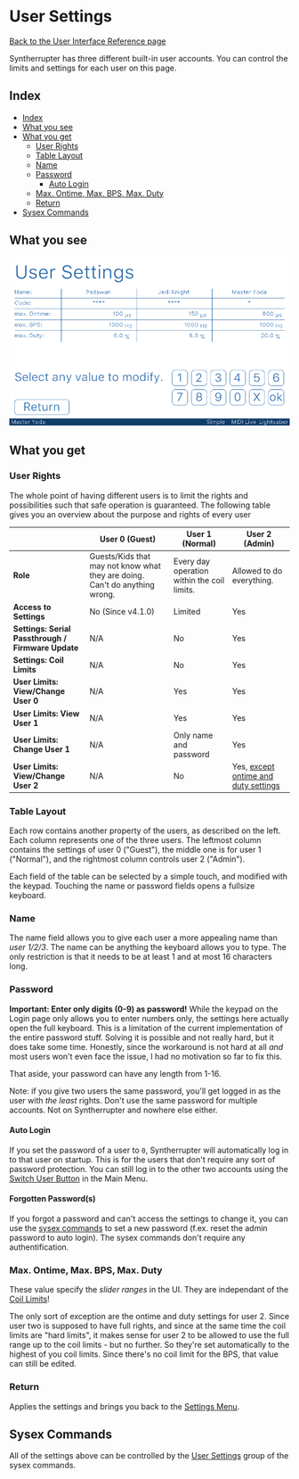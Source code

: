 # User Settings

[Back to the User Interface Reference page](README.md#readme)

Syntherrupter has three different built-in user accounts. You can control the limits and settings for each user on this page. 

## Index
* [Index](#index)
* [What you see](#what-you-see)
* [What you get](#what-you-get)
	* [User Rights](#user-rights)
	* [Table Layout](#table-layout)
	* [Name](#name)
	* [Password](#password)
		* [Auto Login](#auto-login)
	* [Max. Ontime, Max. BPS, Max. Duty](#max-ontime-max-bps-max-duty)
	* [Return](#return)
* [Sysex Commands](#sysex-commands)

## What you see

![User Settings](/Documentation/Pictures/UI/Users.png)

## What you get

### User Rights

The whole point of having different users is to limit the rights and possibilities such that safe operation is guaranteed. The following table gives you an overview about the purpose and rights of every user

|  | **User 0 (Guest)** | **User 1 (Normal)** | **User 2 (Admin)** |
|---|---|---|---|
| **Role** | Guests/Kids that may not know what they are doing. Can't do anything wrong. | Every day operation within the coil limits.  | Allowed to do everything.  |
| **Access to Settings** | No (Since v4.1.0) | Limited | Yes |
| **Settings: Serial Passthrough / Firmware Update** | N/A  | No | Yes |
| **Settings: Coil Limits** | N/A | No | Yes |
| **User Limits: View/Change User 0** | N/A | Yes | Yes |
| **User Limits: View User 1** | N/A | Yes | Yes |
| **User Limits: Change User 1** | N/A | Only name and password | Yes |
| **User Limits: View/Change User 2** | N/A | No | Yes, [except ontime and duty settings](#max-ontime-max-bps-max-duty) |


### Table Layout

Each row contains another property of the users, as described on the left. Each column represents one of the three users. The leftmost column contains the settings of user 0 ("Guest"), the middle one is for user 1 ("Normal"), and the rightmost column controls user 2 ("Admin").

Each field of the table can be selected by a simple touch, and modified with the keypad. Touching the name or password fields opens a fullsize keyboard. 

### Name

The name field allows you to give each user a more appealing name than *user 1/2/3*. The name can be anything the keyboard allows you to type. The only restriction is that it needs to be at least 1 and at most 16 characters long.

### Password  

**Important: Enter only digits (0-9) as password!** While the keypad on the Login page only allows you to enter numbers only, the settings here actually open the full keyboard. This is a limitation of the current implementation of the entire password stuff. Solving it is possible and not really hard, but it does take some time. Honestly, since the workaround is not hard at all *and* most users won't even face the issue, I had no motivation so far to fix this. 

That aside, your password can have any length from 1-16. 

Note: if you give two users the same password, you'll get logged in as the user with *the least* rights. Don't use the same password for multiple accounts. Not on Syntherrupter and nowhere else either.

#### Auto Login

If you set the password of a user to `0`, Syntherrupter will automatically log in to that user on startup. This is for the users that don't require any sort of password protection. You can still log in to the other two accounts using the [Switch User Button](Menu.md#switch-user) in the Main Menu. 

#### Forgotten Password(s)

If you forgot a password and can't access the settings to change it, you can use the [sysex commands](#sysex-commands) to set a new password (f.ex. reset the admin password to auto login). The sysex commands don't require any authentification. 

### Max. Ontime, Max. BPS, Max. Duty

These value specify the *slider ranges* in the UI. They are independant of the [Coil Limits](Coil%20Limits.md#readme)! 

The only sort of exception are the ontime and duty settings for user 2. Since user two is supposed to have full rights, and since at the same time the coil limits are "hard limits", it makes sense for user 2 to be allowed to use the full range up to the coil limits - but no further. So they're set automatically to the highest of you coil limits. Since there's no coil limit for the BPS, that value can still be edited. 

### Return

Applies the settings and brings you back to the [Settings Menu](Settings.md#readme).

## Sysex Commands

All of the settings above can be controlled by the [User Settings](Custom%20MIDI%20Commands.md#0x240-0x2ff-user-settings) group of the sysex commands.
